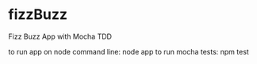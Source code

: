 # fizzBuzz
Fizz Buzz App with Mocha TDD

to run app on node command line: node app
to run mocha tests: npm test
